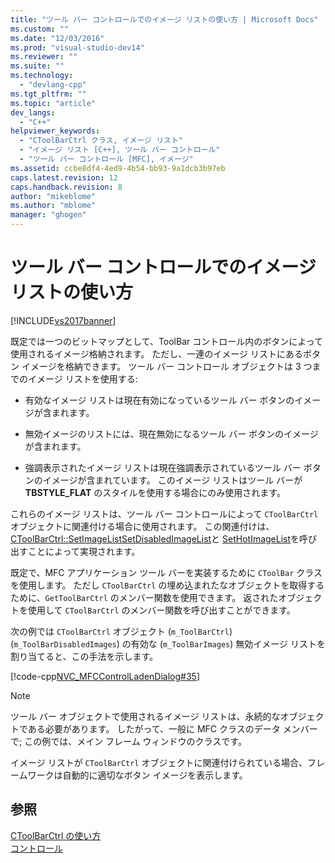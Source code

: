 ```yaml
---
title: "ツール バー コントロールでのイメージ リストの使い方 | Microsoft Docs"
ms.custom: ""
ms.date: "12/03/2016"
ms.prod: "visual-studio-dev14"
ms.reviewer: ""
ms.suite: ""
ms.technology: 
  - "devlang-cpp"
ms.tgt_pltfrm: ""
ms.topic: "article"
dev_langs: 
  - "C++"
helpviewer_keywords: 
  - "CToolBarCtrl クラス, イメージ リスト"
  - "イメージ リスト [C++], ツール バー コントロール"
  - "ツール バー コントロール [MFC], イメージ"
ms.assetid: ccbe8df4-4ed9-4b54-bb93-9a1dcb3b97eb
caps.latest.revision: 12
caps.handback.revision: 8
author: "mikeblome"
ms.author: "mblome"
manager: "ghogen"
---
```

# ツール バー コントロールでのイメージ リストの使い方
[!INCLUDE[vs2017banner](../assembler/inline/includes/vs2017banner.md)]

既定では一つのビットマップとして、ToolBar コントロール内のボタンによって使用されるイメージ格納されます。  ただし、一連のイメージ リストにあるボタン イメージを格納できます。  ツール バー コントロール オブジェクトは 3 つまでのイメージ リストを使用する:  
  
-   有効なイメージ リストは現在有効になっているツール バー ボタンのイメージが含まれます。  
  
-   無効イメージのリストには、現在無効になるツール バー ボタンのイメージが含まれます。  
  
-   強調表示されたイメージ リストは現在強調表示されているツール バー ボタンのイメージが含まれています。  このイメージ リストはツール バーが **TBSTYLE\_FLAT** のスタイルを使用する場合にのみ使用されます。  
  
 これらのイメージ リストは、ツール バー コントロールによって `CToolBarCtrl` オブジェクトに関連付ける場合に使用されます。  この関連付けは、[CToolBarCtrl::SetImageList](../Topic/CToolBarCtrl::SetImageList.md)[SetDisabledImageList](../Topic/CToolBarCtrl::SetDisabledImageList.md)と [SetHotImageList](../Topic/CToolBarCtrl::SetHotImageList.md)を呼び出すことによって実現されます。  
  
 既定で、MFC アプリケーション ツール バーを実装するために `CToolBar` クラスを使用します。  ただし `CToolBarCtrl` の埋め込まれたなオブジェクトを取得するために、`GetToolBarCtrl` のメンバー関数を使用できます。  返されたオブジェクトを使用して `CToolBarCtrl` のメンバー関数を呼び出すことができます。  
  
 次の例では `CToolBarCtrl` オブジェクト \(`m_ToolBarCtrl`\) \(`m_ToolBarDisabledImages`\) の有効な \(`m_ToolBarImages`\) 無効イメージ リストを割り当てると、この手法を示します。  
  
 [!code-cpp[NVC_MFCControlLadenDialog#35](../mfc/codesnippet/CPP/using-image-lists-in-a-toolbar-control_1.cpp)]  
  
> [!NOTE]
>  ツール バー オブジェクトで使用されるイメージ リストは、永続的なオブジェクトである必要があります。  したがって、一般に MFC クラスのデータ メンバーで; この例では、メイン フレーム ウィンドウのクラスです。  
  
 イメージ リストが `CToolBarCtrl` オブジェクトに関連付けられている場合、フレームワークは自動的に適切なボタン イメージを表示します。  
  
## 参照  
 [CToolBarCtrl の使い方](../mfc/using-ctoolbarctrl.md)   
 [コントロール](../mfc/controls-mfc.md)